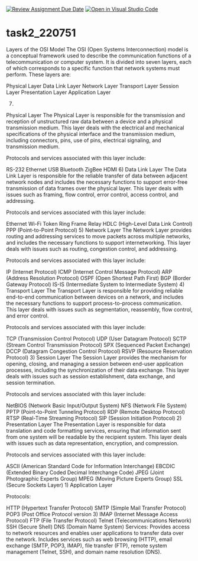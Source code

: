 [![Review Assignment Due Date](https://classroom.github.com/assets/deadline-readme-button-24ddc0f5d75046c5622901739e7c5dd533143b0c8e959d652212380cedb1ea36.svg)](https://classroom.github.com/a/XQFqmf_M)
[![Open in Visual Studio Code](https://classroom.github.com/assets/open-in-vscode-718a45dd9cf7e7f842a935f5ebbe5719a5e09af4491e668f4dbf3b35d5cca122.svg)](https://classroom.github.com/online_ide?assignment_repo_id=11070110&assignment_repo_type=AssignmentRepo)
# task2_220751
Layers of the OSI Model
The OSI (Open Systems Interconnection) model is a conceptual framework used to describe the communication functions of a telecommunication or computer system. It is divided into seven layers, each of which corresponds to a specific function that network systems must perform. These layers are:

Physical Layer
Data Link Layer
Network Layer
Transport Layer
Session Layer
Presentation Layer
Application Layer

7)
Physical Layer
The Physical Layer is responsible for the transmission and reception of unstructured raw data between a device and a physical transmission medium. This layer deals with the electrical and mechanical specifications of the physical interface and the transmission medium, including connectors, pins, use of pins, electrical signaling, and transmission medium.

Protocols and services associated with this layer include:

RS-232
Ethernet
USB
Bluetooth
ZigBee
HDMI
6)
Data Link Layer
The Data Link Layer is responsible for the reliable transfer of data between adjacent network nodes and includes the necessary functions to support error-free transmission of data frames over the physical layer. This layer deals with issues such as framing, flow control, error control, access control, and addressing.

Protocols and services associated with this layer include:

Ethernet
Wi-Fi
Token Ring
Frame Relay
HDLC (High-Level Data Link Control)
PPP (Point-to-Point Protocol)
5)
Network Layer
The Network Layer provides routing and addressing services to move packets across multiple networks, and includes the necessary functions to support internetworking. This layer deals with issues such as routing, congestion control, and addressing.

Protocols and services associated with this layer include:

IP (Internet Protocol)
ICMP (Internet Control Message Protocol)
ARP (Address Resolution Protocol)
OSPF (Open Shortest Path First)
BGP (Border Gateway Protocol)
IS-IS (Intermediate System to Intermediate System)
4)
Transport Layer
The Transport Layer is responsible for providing reliable end-to-end communication between devices on a network, and includes the necessary functions to support process-to-process communication. This layer deals with issues such as segmentation, reassembly, flow control, and error control.

Protocols and services associated with this layer include:

TCP (Transmission Control Protocol)
UDP (User Datagram Protocol)
SCTP (Stream Control Transmission Protocol)
SPX (Sequenced Packet Exchange)
DCCP (Datagram Congestion Control Protocol)
RSVP (Resource Reservation Protocol)
3)
Session Layer
The Session Layer provides the mechanism for opening, closing, and managing a session between end-user application processes, including the synchronization of their data exchange. This layer deals with issues such as session establishment, data exchange, and session termination.

Protocols and services associated with this layer include:

NetBIOS (Network Basic Input/Output System)
NFS (Network File System)
PPTP (Point-to-Point Tunneling Protocol)
RDP (Remote Desktop Protocol)
RTSP (Real-Time Streaming Protocol)
SIP (Session Initiation Protocol)
2)
Presentation Layer
The Presentation Layer is responsible for data translation and code formatting services, ensuring that information sent from one system will be readable by the recipient system. This layer deals with issues such as data representation, encryption, and compression.

Protocols and services associated with this layer include:

ASCII (American Standard Code for Information Interchange)
EBCDIC (Extended Binary Coded Decimal Interchange Code)
JPEG (Joint Photographic Experts Group)
MPEG (Moving Picture Experts Group)
SSL (Secure Sockets Layer)
1)
Application Layer

Protocols:

HTTP (Hypertext Transfer Protocol)
SMTP (Simple Mail Transfer Protocol)
POP3 (Post Office Protocol version 3)
IMAP (Internet Message Access Protocol)
FTP (File Transfer Protocol)
Telnet (Telecommunications Network)
SSH (Secure Shell)
DNS (Domain Name System)
Services: Provides access to network resources and enables user applications to transfer data over the network. Includes services such as web browsing (HTTP), email exchange (SMTP, POP3, IMAP), file transfer (FTP), remote system management (Telnet, SSH), and domain name resolution (DNS).
